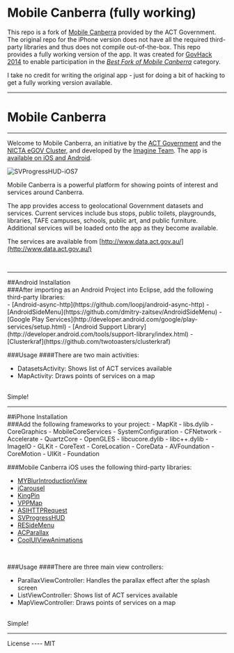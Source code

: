 # Mobile Canberra (fully working)

This repo is a fork of [Mobile Canberra](https://github.com/actgov/Mobile-Canberra) provided by the ACT Government. The original repo for the iPhone version does not have all the required third-party libraries and thus does not compile out-of-the-box. This repo provides a fully working version of the app. It was created for [GovHack 2014](http://www.govhack.org) to enable participation in the [*Best Fork of Mobile Canberra*](http://www.govhack.org/2014-prizes/#canberra-local-competition) category.

I take no credit for writing the original app - just for doing a bit of hacking to get a fully working version available.

<hr />

# Mobile Canberra
<hr />

Welcome to Mobile Canberra, an initiative by the [ACT Government](http://www.cmd.act.gov.au/open_government) and the [NICTA eGOV Cluster](http://www.egovernmentcluster.org.au/), and developed by the [Imagine Team](http://imagineteamsolutions.com). The app is [available on iOS and Android](http://imagineteamsolutions.com/app/mobile-canberra-phase-2/).

![SVProgressHUD-iOS7](http://imagineteamsolutions.com/imagineteam/wp-content/uploads/2013/12/mobilecanberrascreen.png)


Mobile Canberra is a powerful platform for showing points of interest and services around Canberra. 

The app provides access to geolocational Government datasets and services. Current services include bus stops, 
public toilets, playgrounds, libraries, TAFE campuses, schools, public art, and public furniture. Additional services will be loaded onto the app as they become available. 

The services are available from [http://www.data.act.gov.au/](http://www.data.act.gov.au/)

<br>
  
<hr />
##Android Installation
<br>
###After importing as an Android Project into Eclipse, add the following third-party libraries:
<br>
  - [Android-async-http](https://github.com/loopj/android-async-http)
  - [AndroidSideMenu](https://github.com/dmitry-zaitsev/AndroidSideMenu)
  - [Google Play Services](http://developer.android.com/google/play-services/setup.html)
  - [Android Support Library](http://developer.android.com/tools/support-library/index.html)
  - [Clusterkraf](https://github.com/twotoasters/clusterkraf)

<br>

###Usage
####There are two main activities:
- DatasetsActivity: Shows list of ACT services available
- MapActivity: Draws points of services on a map

<br>
Simple!

<hr />
##iPhone Installation
<br>
###Add the following frameworks to your project:
  - MapKit
  - libs.dylib
  - CoreGraphics
  - MobileCoreServices
  - SystemConfiguration
  - CFNetwork
  - Accelerate
  - QuartzCore
  - OpenGLES
  - libcucore.dylib
  - libc++.dylib
  - ImageIO
  - GLKit
  - CoreText
  - CoreLocation
  - CoreData
  - AVFoundation
  - CoreMotion
  - UIKit
  - Foundation
 
###Mobile Canberra iOS uses the following third-party libraries:
  - [MYBlurIntroductionView](https://github.com/MatthewYork/MYBlurIntroductionView)
  - [iCarousel](https://github.com/nicklockwood/iCarousel)
  - [KingPin](https://github.com/itsbonczek/kingpin)
  - [VPPMap](https://github.com/vicpenap/VPPMap)
  - [ASIHTTPRequest](http://allseeing-i.com/ASIHTTPRequest/)
  - [SVProgressHUD](https://github.com/samvermette/SVProgressHUD)
  - [RESideMenu](https://github.com/romaonthego/RESideMenu)
  - [ACParallax](https://github.com/acoomans/Parallax)
  - [CoolUIViewAnimations](https://github.com/pdetagyos/CoolUIViewAnimations)

<br>

###Usage
####There are three main view controllers:
- ParallaxViewController: Handles the parallax effect after the splash screen
- ListViewController: Shows list of ACT services available
- MapViewController: Draws points of services on a map

<br>
Simple!

<br>

<hr />
License
----
MIT
